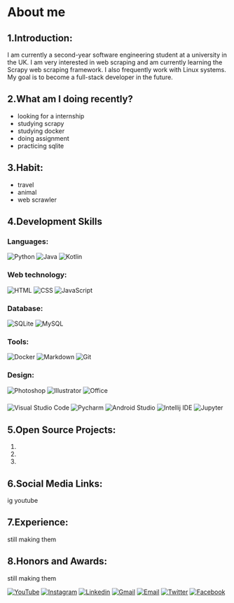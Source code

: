 # About me

## 1.Introduction:
I am currently a second-year software engineering student at a university in the UK. I am very interested in web scraping and am currently learning the Scrapy web scraping framework. I also frequently work with Linux systems. My goal is to become a full-stack developer in the future.

## 2.What am I doing recently?
- looking for a internship
- studying scrapy
- studying docker
- doing assignment
- practicing sqlite

## 3.Habit:
- travel
- animal
- web scrawler

## 4.Development Skills

### Languages:
![Python](https://github.com/monsterchick/monsterchick/blob/main/img/languages/Python.svg)
![Java](https://github.com/monsterchick/Introduction/blob/main/img/languages/Java.svg)
![Kotlin](https://github.com/monsterchick/Introduction/blob/main/img/languages/Kotlin.svg)

### Web technology:
![HTML](https://github.com/monsterchick/monsterchick/tree/main/img/web_tech/HTML.svg)
![CSS](https://github.com/monsterchick/monsterchick/tree/main/img/web_tech/CSS.svg)
![JavaScript](https://github.com/monsterchick/monsterchick/tree/main/img/web_tech/JavaScript.svg)

### Database:
![SQLite](https://github.com/monsterchick/monsterchick/tree/main/img/DB/SQLite.svg)
![MySQL](https://github.com/monsterchick/monsterchick/tree/main/img/DB/MySQL.svg)

### Tools:
![Docker](https://github.com/monsterchick/monsterchick/tree/main/img/tools/Docker.svg)
![Markdown](https://github.com/monsterchick/monsterchick/tree/main/img/tools/Markdown.svg)
![Git](https://github.com/monsterchick/monsterchick/tree/main/img/tools/Git.svg)

### Design:
![Photoshop](https://github.com/monsterchick/monsterchick/tree/main/img/design/Photoshop.svg)
![Illustrator](https://github.com/monsterchick/monsterchick/tree/main/img/design/Illustrator.svg)
![Office](https://github.com/monsterchick/monsterchick/tree/main/img/design/Office.svg)

### 
![Visual Studio Code](https://github.com/monsterchick/monsterchick/tree/main/img/IDE/Visual_Studio_Code.svg)
![Pycharm](https://github.com/monsterchick/monsterchick/tree/main/img/IDE/Pycharm.svg)
![Android Studio](https://github.com/monsterchick/monsterchick/tree/main/img/IDE/Android_Studio.svg)
![Intellij IDE](https://github.com/monsterchick/monsterchick/tree/main/img/IDE/IntelliJ_IDEA.svg)
![Jupyter](https://github.com/monsterchick/monsterchick/tree/main/img/IDE/Jupyter.svg)

## 5.Open Source Projects:
  1.
  2.
  3.

## 6.Social Media Links:
ig
youtube

## 7.Experience:
still making them

## 8.Honors and Awards:
still making them

[![YouTube](https://github.com/monsterchick/Introduction/blob/main/img/social_media/YouTube.svg)](https://www.youtube.com/channel/UCa31fpxbPWf8tQwQpsUSD5w)
[![Instagram](https://github.com/monsterchick/Introduction/blob/main/img/social_media/Instagram.svg)](https://www.instagram.com/khooo_lam/)
[![Linkedin](https://github.com/monsterchick/Introduction/blob/main/img/social_media/Linkedin.svg)](https://www.youtube.com/channel/UCa31fpxbPWf8tQwQpsUSD5w)
[![Gmail](https://github.com/monsterchick/Introduction/blob/main/img/social_media/Gmail.svg)]()
[![Email](https://github.com/monsterchick/Introduction/blob/main/img/social_media/Instagram.svg)]()
[![Twitter](https://github.com/monsterchick/Introduction/blob/main/img/social_media/Twitter.svg)]()
[![Facebook](https://github.com/monsterchick/Introduction/blob/main/img/social_media/Facebook.svg)]()

